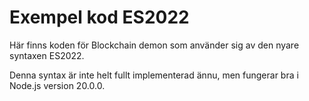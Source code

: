 # Exempel kod ES2022

Här finns koden för Blockchain demon som använder sig av den nyare syntaxen ES2022.

Denna syntax är inte helt fullt implementerad ännu, men fungerar bra i Node.js version 20.0.0.
